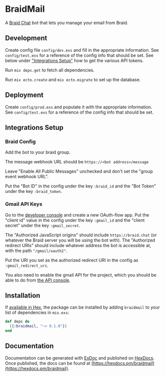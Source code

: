 # BraidMail

A [Braid Chat](https://github.com/braidchat/braid) bot that lets you manage your email from Braid.

## Development

Create config file `config/dev.exs` and fill in the appropriate information.
See `config/test.exs` for a reference of the config info that should be set.
See below under ["Integrations Setup"](#integrations-setup) how to get the various API tokens.

Run `mix deps.get` to fetch all dependencies.

Run `mix ecto.create` and `mix ecto.migrate` to set up the database.

## Deployment

Create `config/prod.exs` and populate it with the appropriate information.
See `config/test.exs` for a reference of the config info that should be set.

## Integrations Setup

### Braid Config

Add the bot to your braid group.

The message webhook URL should be `https://<bot address>/message`

Leave "Enable All Public Messages" unchecked and don't set the "group event webhook URL".

Put the "Bot ID" in the config under the key `:braid_id` and the "Bot Token" under the key `:braid_token`.

### Gmail API Keys

Go to the [developer console](https://console.developers.google.com) and create a new OAuth-flow app.
Put the "client id" value in the config under the key `:gmail_id` and the "client secret" under the key `:gmail_secret`.

The "Authorized JavaScript origins" should include `https://braid.chat` (or whatever the Braid server you will be using the bot with).
The "Authorized redirect URIs" should include whatever address the bot is accessible at, with the path `"/gmail/oauth2"`.

Put the URI you set as the authorized redirect URI in the config as `:gmail_redirect_uri`.

You also need to enable the gmail API for the project, which you should be able to do from [the API console](https://console.developers.google.com/apis/api/gmail.googleapis.com/overview).

## Installation

<!-- TODO -->

If [available in Hex](https://hex.pm/docs/publish), the package can be installed
by adding `braidmail` to your list of dependencies in `mix.exs`:

```elixir
def deps do
  [{:braidmail, "~> 0.1.0"}]
end
```

## Documentation

Documentation can be generated with [ExDoc](https://github.com/elixir-lang/ex_doc) and published on [HexDocs](https://hexdocs.pm).
Once published, the docs can be found at [https://hexdocs.pm/braidmail](https://hexdocs.pm/braidmail).
